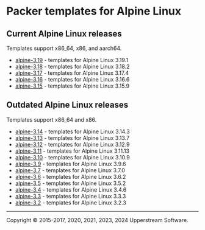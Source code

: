 # Packer templates for Alpine Linux

## Current Alpine Linux releases

Templates support x86_64, x86, and aarch64.

* [alpine-3.19](alpine-3.19/README.md) - templates for Alpine Linux 3.19.1
* [alpine-3.18](alpine-3.18/README.md) - templates for Alpine Linux 3.18.2
* [alpine-3.17](alpine-3.17/README.md) - templates for Alpine Linux 3.17.4
* [alpine-3.16](alpine-3.16/README.md) - templates for Alpine Linux 3.16.6
* [alpine-3.15](alpine-3.15/README.md) - templates for Alpine Linux 3.15.9

## Outdated Alpine Linux releases

Templates support x86_64 and x86.

* [alpine-3.14](alpine-3.14/README.md) - templates for Alpine Linux 3.14.3
* [alpine-3.13](alpine-3.13/README.md) - templates for Alpine Linux 3.13.7
* [alpine-3.12](alpine-3.12/README.md) - templates for Alpine Linux 3.12.9
* [alpine-3.11](alpine-3.11/README.md) - templates for Alpine Linux 3.11.13
* [alpine-3.10](alpine-3.10/README.md) - templates for Alpine Linux 3.10.9
* [alpine-3.9](alpine-3.9/README.md) - templates for Alpine Linux 3.9.6
* [alpine-3.7](alpine-3.7/README.md) - templates for Alpine Linux 3.7.0
* [alpine-3.6](alpine-3.6/README.md) - templates for Alpine Linux 3.6.2
* [alpine-3.5](alpine-3.5/README.md) - templates for Alpine Linux 3.5.2
* [alpine-3.4](alpine-3.4/README.md) - templates for Alpine Linux 3.4.6
* [alpine-3.3](alpine-3.3/README.md) - templates for Alpine Linux 3.3.3
* [alpine-3.2](alpine-3.2/README.md) - templates for Alpine Linux 3.2.3

- - -

Copyright &copy; 2015-2017, 2020, 2021, 2023, 2024 Upperstream Software.

